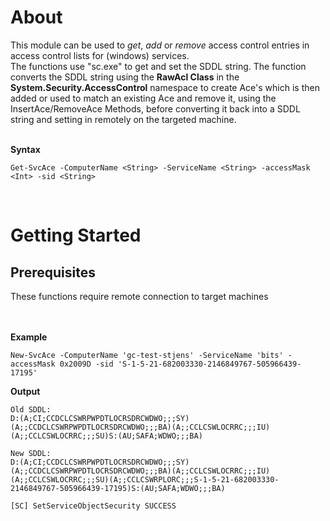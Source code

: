 # About
This module can be used to *get*, *add* or *remove* access control entries in access control lists for (windows) services.<br>
The functions use "sc.exe" to get and set the SDDL string. The function converts the SDDL string using the **RawAcl Class** in the **System.Security.AccessControl** namespace to create Ace's which is then added or used to match an existing Ace and remove it, using the InsertAce/RemoveAce Methods, before converting it back into a SDDL string and setting in remotely on the targeted machine.
<br>
<br>

**Syntax**
```
Get-SvcAce -ComputerName <String> -ServiceName <String> -accessMask <Int> -sid <String>
```
<br>

# Getting Started

## Prerequisites
These functions require remote connection to target machines<br>
<br>
<br>

**Example**
```
New-SvcAce -ComputerName 'gc-test-stjens' -ServiceName 'bits' -accessMask 0x2009D -sid 'S-1-5-21-682003330-2146849767-505966439-17195'
```

**Output**
```
Old SDDL:
D:(A;CI;CCDCLCSWRPWPDTLOCRSDRCWDWO;;;SY)(A;;CCDCLCSWRPWPDTLOCRSDRCWDWO;;;BA)(A;;CCLCSWLOCRRC;;;IU)(A;;CCLCSWLOCRRC;;;SU)S:(AU;SAFA;WDWO;;;BA)

New SDDL:
D:(A;CI;CCDCLCSWRPWPDTLOCRSDRCWDWO;;;SY)(A;;CCDCLCSWRPWPDTLOCRSDRCWDWO;;;BA)(A;;CCLCSWLOCRRC;;;IU)(A;;CCLCSWLOCRRC;;;SU)(A;;CCLCSWRPLORC;;;S-1-5-21-682003330-2146849767-505966439-17195)S:(AU;SAFA;WDWO;;;BA)

[SC] SetServiceObjectSecurity SUCCESS
```